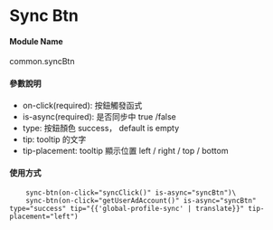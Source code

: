# Sync Btn

#### Module Name
common.syncBtn

#### 參數說明
* on-click(required): 按鈕觸發函式
* is-async(required): 是否同步中 true /false
* type: 按鈕顏色 success， default is empty
* tip: tooltip 的文字
* tip-placement: tooltip 顯示位置 left / right / top / bottom

#### 使用方式
```
    sync-btn(on-click="syncClick()" is-async="syncBtn")\
    sync-btn(on-click="getUserAdAccount()" is-async="syncBtn" type="success" tip="{{'global-profile-sync' | translate}}" tip-placement="left")
```
